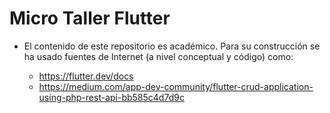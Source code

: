 # Micro Taller Flutter

* El contenido de este repositorio es académico. Para su construcción se ha usado fuentes de Internet (a nivel conceptual y código) como:

	* https://flutter.dev/docs
	* https://medium.com/app-dev-community/flutter-crud-application-using-php-rest-api-bb585c4d7d9c

